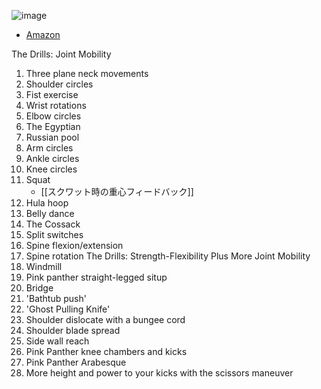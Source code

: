 
![image](https://gyazo.com/8246433722e7123aeec7cd2ae38fc480/thumb/1000)
- [Amazon](https://amzn.to/30JfhMt)

The Drills: Joint Mobility
1. Three plane neck movements
2. Shoulder circles
3. Fist exercise
4. Wrist rotations
5. Elbow circles
6. The Egyptian
7. Russian pool
8. Arm circles
9. Ankle circles
10. Knee circles
11. Squat
    - [[スクワット時の重心フィードバック]]
12. Hula hoop
13. Belly dance
14. The Cossack
15. Split switches
16. Spine flexion/extension
17. Spine rotation
The Drills: Strength-Flexibility Plus More Joint Mobility
18. Windmill
19. Pink panther straight-legged situp
20. Bridge
21. 'Bathtub push'
22. 'Ghost Pulling Knife'
23. Shoulder dislocate with a bungee cord
24. Shoulder blade spread
25. Side wall reach
26. Pink Panther knee chambers and kicks
27. Pink Panther Arabesque
28. More height and power to your kicks with the scissors maneuver
